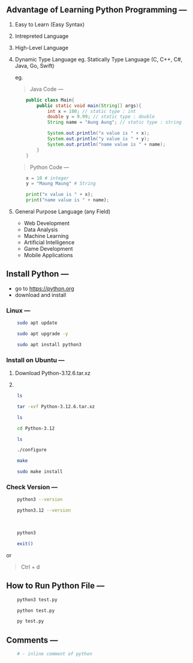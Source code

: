 ## Advantage of Learning Python Programming &mdash;

1.  Easy to Learn (Easy Syntax)
2.  Intrepreted Language
3.  High-Level Language
4.  Dynamic Type Language
    eg. Statically Type Language (C, C++, C#, Java, Go, Swift)

    eg.

    > Java Code &mdash;

    ```java
        public class Main{
            public static void main(String[] args){
                int x = 100; // static type : int
                double y = 9.99; // static type : double
                String name = "Aung Aung"; // static type : string

                System.out.println("x value is " + x);
                System.out.println("y value is " + y);
                System.out.println("name value is " + name);
            }
        }
    ```

    > Python Code &mdash;

    ```py
        x = 10 # integer
        y = "Maung Maung" # String

        print("x value is " + x);
        print("name value is " + name);
    ```

5.  General Purpose Language (any Field)
    - Web Development
    - Data Analysis
    - Machine Learning
    - Artificial Intelligence
    - Game Development
    - Mobile Applications

## Install Python &mdash;

- go to https://python.org
- download and install

### Linux &mdash;

```sh
    sudo apt update

    sudo apt upgrade -y

    sudo apt install python3

```

### Install on Ubuntu &mdash;

1. Download Python-3.12.6.tar.xz

2.

```sh
    ls

    tar -xvf Python-3.12.6.tar.xz

    ls

    cd Python-3.12

    ls

    ./configure

    make

    sudo make install
```

### Check Version &mdash;

```sh
    python3 --version

    python3.12 --version
```

<br />

```sh
    python3

    exit()
```

or

> Ctrl + d

## How to Run Python File &mdash;

```sh
    python3 test.py

    python test.py

    py test.py
```

## Comments &mdash;

```py
    # - inline comment of python
```
